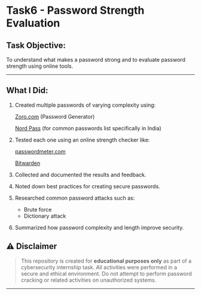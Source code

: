 # Task6 - Password Strength Evaluation

## Task Objective:
To understand what makes a password strong and to evaluate password strength using online tools.

---

## What I Did:

1. Created multiple passwords of varying complexity using:

    [Zoro.com](https://www.zoho.com/vault/password-generator.html) (Password Generator)
   
    [Nord Pass](https://nordpass.com/most-common-passwords-list/) (for common passwords list specifically in India)
2. Tested each one using an online strength checker like:
   
     [passwordmeter.com](http://www.passwordmeter.com/)
   
     [Bitwarden](https://bitwarden.com/password-strength/)
3. Collected and documented the results and feedback.
4. Noted down best practices for creating secure passwords.
5. Researched common password attacks such as:
   - Brute force
   - Dictionary attack
6. Summarized how password complexity and length improve security.

## ⚠ Disclaimer

 > This repository is created for **educational purposes only** as part of a cybersecurity internship task. All activities were performed in a secure and ethical environment. Do not attempt to perform password cracking or related activities on unauthorized systems.

---
